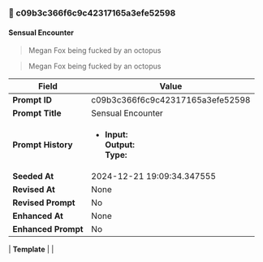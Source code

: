 

### 📜 c09b3c366f6c9c42317165a3efe52598

#### Sensual Encounter

> Megan Fox being fucked by an octopus

> Megan Fox being fucked by an octopus

| Field          | Value                                                                                                                                                                      |
|----------------|----------------------------------------------------------------------------------------------------------------------------------------------------------------------------|
| **Prompt ID**  | c09b3c366f6c9c42317165a3efe52598                                                                                                                                                            |
| **Prompt Title**  | Sensual Encounter                                                                                                                                                            |
| **Prompt History** | <ul><li>**Input:**  <br> **Output:**  <br> **Type:** </li></ul> |
| **Seeded At** | 2024-12-21 19:09:34.347555                                                                                                                                                   |
| **Revised At** | None                                                                                                                                                   |
| **Revised Prompt** | No                                                                                                                                                                      |
| **Enhanced At** | None                                                                                                                                                  |
| **Enhanced Prompt** | No                                                                                                                                                                    |

| **Template**   |                                                                                                                                            |



